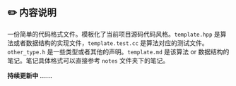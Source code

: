 ## :pencil2: 内容说明

一份简单的代码格式文件。模板化了当前项目源码代码风格。`template.hpp` 是算法或者数据结构的实现文件，`template.test.cc` 是算法对应的测试文件。`other_type.h` 是一些类型或者其他的声明。`template.md` 是该算法 or 数据结构的笔记。笔记具体格式可以直接参考 `notes` 文件夹下的笔记。

**持续更新中 ......**